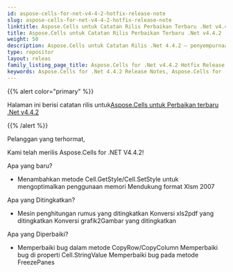 ```yaml
---
id: aspose-cells-for-net-v4-4-2-hotfix-release-note
slug: aspose-cells-for-net-v4-4-2-hotfix-release-note
linktitle: Aspose.Cells untuk Catatan Rilis Perbaikan Terbaru .Net v4.4.2
title: Aspose.Cells untuk Catatan Rilis Perbaikan Terbaru .Net v4.4.2
weight: 50
description: Aspose.Cells untuk Catatan Rilis .Net 4.4.2 – penyempurnaan terbaru, fitur baru, dan perbaikan
type: repositor
layout: releas
family_listing_page_title: Aspose.Cells for .Net v4.4.2 Hotfix Release Note
keywords: Aspose.Cells for .Net 4.4.2 Release Notes, Aspose.Cells for .Net 4.4.2 updates and fixe
---
```

{{% alert color="primary" %}} 

 Halaman ini berisi catatan rilis untuk[Aspose.Cells untuk Perbaikan terbaru .Net v4.4.2](https://releases.aspose.com/cells/net/new-releases/aspose.cells-for-.net-v4.4.2-hotfix/)

{{% /alert %}} 

 Pelanggan yang terhormat,

 Kami telah merilis Aspose.Cells for .NET V4.4.2!

 Apa yang baru?

- Menambahkan metode Cell.GetStyle/Cell.SetStyle untuk mengoptimalkan penggunaan memori
 Mendukung format Xlsm 2007

 Apa yang Ditingkatkan?

- Mesin penghitungan rumus yang ditingkatkan
 Konversi xls2pdf yang ditingkatkan
 Konversi grafik2Gambar yang ditingkatkan

 Apa yang Diperbaiki?

- Memperbaiki bug dalam metode CopyRow/CopyColumn
 Memperbaiki bug di properti Cell.StringValue
 Memperbaiki bug pada metode FreezePanes
